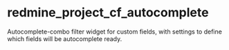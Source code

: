 redmine_project_cf_autocomplete
===============================

Autocomplete-combo filter widget for custom fields, with settings to define which fields will be autocomplete ready.
